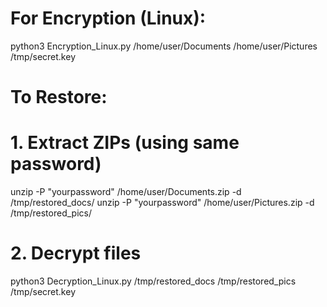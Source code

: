 # For Encryption (Linux):
python3 Encryption_Linux.py /home/user/Documents /home/user/Pictures /tmp/secret.key

# To Restore:

# 1. Extract ZIPs (using same password)
unzip -P "yourpassword" /home/user/Documents.zip -d /tmp/restored_docs/
unzip -P "yourpassword" /home/user/Pictures.zip -d /tmp/restored_pics/

# 2. Decrypt files
python3 Decryption_Linux.py /tmp/restored_docs /tmp/restored_pics /tmp/secret.key
